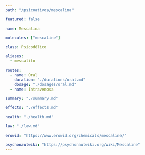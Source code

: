 ```yaml
---
path: "/psicoativos/mescalina"

featured: false

name: Mescalina

molecules: ["mescaline"]

class: Psicodélico

aliases: 
  - mescalito

routes:
  - name: Oral
    duration: "./durations/oral.md"
    dosage: "./dosages/oral.md" 
  - name: Intravenosa

summary: "./summary.md"

effects: "./effects.md"

health: "./health.md"

law: "./law.md"

erowid: "https://www.erowid.org/chemicals/mescaline/"

psychonautwiki: "https://psychonautwiki.org/wiki/Mescaline"
---
```

